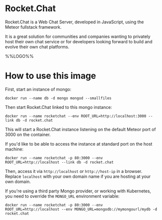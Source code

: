 # Rocket.Chat

Rocket.Chat is a Web Chat Server, developed in JavaScript, using the Meteor fullstack framework.

It is a great solution for communities and companies wanting to privately host their own chat service or for developers looking forward to build and evolve their own chat platforms.

%%LOGO%%

# How to use this image

First, start an instance of mongo:

    docker run --name db -d mongo mongod --smallfiles

Then start Rocket.Chat linked to this mongo instance:

    docker run --name rocketchat --env ROOT_URL=http://localhost:3000 --link db -d rocket.chat

This will start a Rocket.Chat instance listening on the default Meteor port of 3000 on the container.

If you'd like to be able to access the instance at standard port on the host machine:

    docker run --name rocketchat -p 80:3000 --env ROOT_URL=http://localhost --link db -d rocket.chat

Then, access it via `http://localhost` or `http://host-ip` in a browser.  Replace `localhost` with your own domain name if you are hosting at your own domain.

If you're using a third party Mongo provider, or working with Kubernetes, you need to override the `MONGO_URL` environment variable:

    docker run --name rocketchat -p 80:3000 --env ROOT_URL=http://localhost --env MONGO_URL=mongodb://mymongourl/mydb -d rocket.chat


